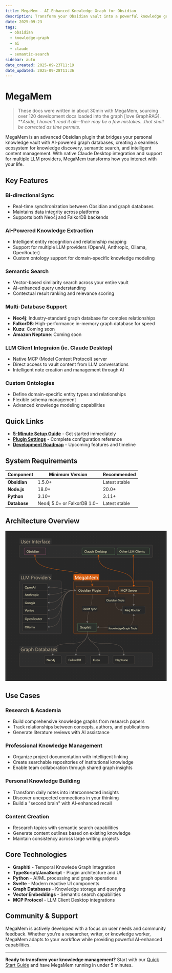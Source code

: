 ```yaml
---
title: MegaMem - AI-Enhanced Knowledge Graph for Obsidian
description: Transform your Obsidian vault into a powerful knowledge graph with AI-enhanced search and Claude Desktop integration
date: 2025-09-23
tags:
  - obsidian
  - knowledge-graph
  - ai
  - claude
  - semantic-search
sidebar: auto
date_created: 2025-09-23T11:19
date_updated: 2025-09-28T11:36
---
```


# MegaMem

> These docs were written in about 30min with MegaMem, sourcing over 120 development docs loaded into the graph [love GraphRAG]. \*\*_Aside, I haven't read it all—their may be a few mistakes...that shall be corrected as time permits._

MegaMem is an advanced Obsidian plugin that bridges your personal knowledge vault with AI-powered graph databases, creating a seamless ecosystem for knowledge discovery, semantic search, and intelligent content management. With native Claude Desktop integration and support for multiple LLM providers, MegaMem transforms how you interact with your life.

## Key Features

### Bi-directional Sync

- Real-time synchronization between Obsidian and graph databases
- Maintains data integrity across platforms
- Supports both Neo4j and FalkorDB backends

### AI-Powered Knowledge Extraction

- Intelligent entity recognition and relationship mapping
- Support for multiple LLM providers (OpenAI, Anthropic, Ollama, OpenRouter)
- Custom ontology support for domain-specific knowledge modeling

### Semantic Search

- Vector-based similarity search across your entire vault
- AI-enhanced query understanding
- Contextual result ranking and relevance scoring

### Multi-Database Support

- **Neo4j**: Industry-standard graph database for complex relationships
- **FalkorDB**: High-performance in-memory graph database for speed
- **Kuzu**: Coming soon
- **Amazon Neptune**: Coming soon

### LLM Client Integraion (ie. Claude Desktop)

- Native MCP (Model Context Protocol) server
- Direct access to vault content from LLM conversations
- Intelligent note creation and management through AI

### Custom Ontologies

- Define domain-specific entity types and relationships
- Flexible schema management
- Advanced knowledge modeling capabilities

## Quick Links

- [**5-Minute Setup Guide**](quick-start.md) - Get started immediately
- [**Plugin Settings**](plugin-settings.md) - Complete configuration reference
- [**Development Roadmap**](roadmap.md) - Upcoming features and timeline

## System Requirements

| Component    | Minimum Version             | Recommended   |
| ------------ | --------------------------- | ------------- |
| **Obsidian** | 1.5.0+                      | Latest stable |
| **Node.js**  | 18.0+                       | 20.0+         |
| **Python**   | 3.10+                       | 3.11+         |
| **Database** | Neo4j 5.0+ or FalkorDB 1.0+ | Latest stable |

## Architecture Overview

![MegaMem Architecture](_media/MegaMem-Simple-Architecture-Canvas2.png)

## Use Cases

### Research & Academia

- Build comprehensive knowledge graphs from research papers
- Track relationships between concepts, authors, and publications
- Generate literature reviews with AI assistance

### Professional Knowledge Management

- Organize project documentation with intelligent linking
- Create searchable repositories of institutional knowledge
- Enable team collaboration through shared graph insights

### Personal Knowledge Building

- Transform daily notes into interconnected insights
- Discover unexpected connections in your thinking
- Build a "second brain" with AI-enhanced recall

### Content Creation

- Research topics with semantic search capabilities
- Generate content outlines based on existing knowledge
- Maintain consistency across large writing projects

## Core Technologies

- **Graphiti** - Temporal Knowlede Graph Integration
- **TypeScript/JavaScript** - Plugin architecture and UI
- **Python** - AI/ML processing and graph operations
- **Svelte** - Modern reactive UI components
- **Graph Databases** - Knowledge storage and querying
- **Vector Embeddings** - Semantic search capabilities
- **MCP Protocol** - LLM Client Desktop integrations

## Community & Support

MegaMem is actively developed with a focus on user needs and community feedback. Whether you're a researcher, writer, or knowledge worker, MegaMem adapts to your workflow while providing powerful AI-enhanced capabilities.

---

**Ready to transform your knowledge management?** Start with our [Quick Start Guide](quick-start.md) and have MegaMem running in under 5 minutes.
